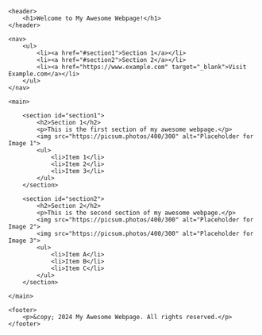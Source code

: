 <!DOCTYPE html>
<html lang="en">

<head>
    <meta charset="UTF-8">
    <meta name="viewport" content="width=device-width, initial-scale=1.0">
    <title>My Awesome Webpage</title>
</head>

<body>

    <header>
        <h1>Welcome to My Awesome Webpage!</h1>
    </header>

    <nav>
        <ul>
            <li><a href="#section1">Section 1</a></li>
            <li><a href="#section2">Section 2</a></li>
            <li><a href="https://www.example.com" target="_blank">Visit Example.com</a></li>
        </ul>
    </nav>

    <main>

        <section id="section1">
            <h2>Section 1</h2>
            <p>This is the first section of my awesome webpage.</p>
            <img src="https://picsum.photos/400/300" alt="Placeholder for Image 1">
            <ul>
                <li>Item 1</li>
                <li>Item 2</li>
                <li>Item 3</li>
            </ul>
        </section>

        <section id="section2">
            <h2>Section 2</h2>
            <p>This is the second section of my awesome webpage.</p>
            <img src="https://picsum.photos/400/300" alt="Placeholder for Image 2">
            <img src="https://picsum.photos/400/300" alt="Placeholder for Image 3">
            <ul>
                <li>Item A</li>
                <li>Item B</li>
                <li>Item C</li>
            </ul>
        </section>

    </main>

    <footer>
        <p>&copy; 2024 My Awesome Webpage. All rights reserved.</p>
    </footer>

</body>

</html>
